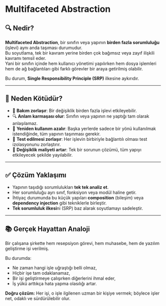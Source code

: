 # Multifaceted Abstraction

## 🔍 Nedir?

**Multifaceted Abstraction**, bir sınıfın veya yapının **birden fazla sorumluluğu** (işlevi) aynı anda taşıması durumudur.  
Bu soyutlama, tek bir kavram yerine birden çok bağımsız veya zayıf ilişkili kavramı temsil eder.  
Yani bir sınıfın içinde hem kullanıcı yönetimi yapılırken hem dosya işlemleri hem de ağ bağlantıları gibi farklı görevler bir araya getirilmiş olabilir.

Bu durum, **Single Responsibility Principle (SRP)** ilkesine aykırıdır.

---

## 🚫 Neden Kötüdür?

- 🧱 **Bakım zorlaşır**: Bir değişiklik birden fazla işlevi etkileyebilir.
- 🔍 **Anlam karmaşası olur**: Sınıfın veya yapının ne yaptığı tam olarak anlaşılamaz.
- 🔄 **Yeniden kullanım azalır**: Başka yerlerde sadece bir yönü kullanılmak istendiğinde, tüm yapının taşınması gerekir.
- 🧪 **Test edilmesi zorlaşır**: Her işlevin birbiriyle bağlantılı olması test izolasyonunu zorlaştırır.
- 🔧 **Değişiklik maliyeti artar**: Tek bir sorunun çözümü, tüm yapıyı etkileyecek şekilde yayılabilir.

---

## ✅ Çözüm Yaklaşımı

- Yapının taşıdığı sorumlulukları **tek tek analiz et**.
- Her sorumluluğu ayrı sınıf, fonksiyon veya modül haline getir.
- İhtiyaç durumunda bu küçük yapıları **composition** (bileşim) veya **dependency injection** gibi tekniklerle birleştir.
- **Tek sorumluluk ilkesi**ni (SRP) baz alarak soyutlamayı sadeleştir.

---

## 📚 Gerçek Hayattan Analoji

Bir çalışana şirkette hem resepsiyon görevi, hem muhasebe, hem de yazılım geliştirme işi verilmiş.

Bu durumda:

- Ne zaman hangi işle uğraştığı belli olmaz,
- Hiçbir işe tam odaklanamaz,
- Bir işi geliştirmeye çalışırken diğerlerini ihmal eder,
- İş yükü arttıkça hata yapma olasılığı artar.

**Doğru çözüm:** Her işi, o işle ilgilenen uzman bir kişiye vermek; böylece işler net, odaklı ve sürdürülebilir olur.

